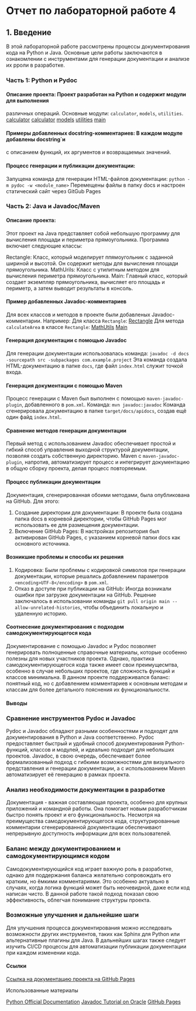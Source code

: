 # Отчет по лабораторной работе 4

## 1. Введение
В этой лабораторной работе рассмотрены процессы документирования кода на Python и Java. 
Основные цели работы заключаются в ознакомлении с инструментами для генерации документации
и анализе их рроли в разработке.

### Часть 1: Python и Pydoc
#### Описание проекта: Проект разработан на Python и содержит модули для выполнения
различных операций. Основные модули: ```calculator```, ```models```, ```utilities```.
[calculator](https://github.com/DmitryBaranovgit/Pydoc/blob/main/src/sample/calculator/basic_operations.py)
[calculator](https://github.com/DmitryBaranovgit/Pydoc/blob/main/src/sample/calculator/advanced_operations.py)
[models](https://github.com/DmitryBaranovgit/Pydoc/blob/main/src/sample/models/calculator_model.py)
[utilities](https://github.com/DmitryBaranovgit/Pydoc/blob/main/src/sample/utilities/logger.py)
[main](https://github.com/DmitryBaranovgit/Pydoc/blob/main/src/sample/main.py)
#### Примеры добавленных docstring-комментариев: В каждом модуле добавлены docstring`и
с описанием функций, их аргументов и возвращаемых значений.

#### Процесс генерации и публикации документации:
Запущена команда для генерации HTML-файлов документации:
```python -m pydoc -w <module_name>```
Перемещены файлы в папку docs и настроен статический сайт через GitGub Pages

### Часть 2: Java и Javadoc/Maven
#### Описание проекта:

Этот проект на Java представляет собой небольшую программу для вычисления площади и периметра прямоугольника. Программа включает следующие классы:

Rectangle: Класс, который моделирует ппямоугольник с заданной шириной и высотой. Он содержит методы для вычисления площади прямоугольника.
MathUrils: Класс с утилитным методом для вычисления периметра прямоугольника.
Main: Главный класс, который создает экземпляр прямоугольника, вычисляет его площадь и периметр, а затем выводит результаты в консоль.

#### Пример добавленных Javadoc-комментариев
Для всех классов и методов в проекте были добавленых Javadoc-комментарии. Например:
Для класса ```Rectangle```:
[Rectangle](https://github.com/DmitryBaranovgit/Maven/blob/main/src/main/java/com/example/project/shapes/Rectangle.java)
Для метода ```calculateArea``` в классе ```Rectangle```:
[MathUtils](https://github.com/DmitryBaranovgit/Maven/blob/main/src/main/java/com/example/project/utils/MathUtils.java)
[Main](https://github.com/DmitryBaranovgit/Maven/blob/main/src/main/java/com/example/project/Main.java)
#### Генерация документации с помощью Javadoc
Для генерации документации использовалась команда:
```javadoc -d docs -sourcepath src -subpackages com.example.project```
Эта команда создала HTML-документацию в папке ```docs```, где файл ```index.html``` служит точкой входа.

#### Генерация документации с помощью Maven
Процесс генерации с Maven был выполнен с помощью ```maven-javadoc-plugin```, добавленного в ```pom.xml```. Команда:
```mvn javadoc:javadoc```
Команда сгенерировала документацию в папке ```target/docs/apidocs```, создав ещё один файд ```index.html```.

#### Сравнение методов генерации документации
Первый метод с использованием Javadoc обеспечивает простой и гибкий способ управления выходной структурой документации, позволяя создать собственную директорию. Maven с ```maven-javadoc-plugin```, напротив, автоматизирует процесс и интегрирует документацию в общую сборку проекта, делая процесс повторяемым.

#### Процесс публикации документации
Документация, сгенерированная обоими методами, была опубликована на GitHub. Для этого:
1. Создание директории для документации: В проекте была создана папка docs в корневой директории, чтобы GitHub Pages мог использовать ее для размещения документации.
2. Включение GitHub Pages: В настройках репозитория был активирован GitHub Pages, с указанием корневой папки docs как основного источника.

#### Возникшие проблемы и способы их решения
1. Кодировка: Были проблемы с кодировкой символов при генерации документации, которые решались добавлением параметров ```<encoding>UTF-8</encoding>``` в ```pom.xml```.
2. Отказ в доступе при публикации на GitHub: Иногда возникали ошибки при загрузке документации на GitHub. Решение заключалось в использовании команды ```git pull origin main --allow-unrelated-histories```, чтобы объединить локальную и удаленную историю.

#### Соотнесение документирования с подходом самодокументирующегося кода
Документирование с помощью Javadoc и Pydoc позволяет генерировать полноценные справочные материалы, которые особенно полезны для новых участников проекта. Однако, практика самодокументирующегося кода также имеет свои преимущесмтва, особенно в случае небольших проектов, где сложность функций и классов минимальна. В данном проекте поддерживался баланс: понятный код, но с добавлением комментариев к основным методам и классам для более детального пояснения их функциональности.

#### Выводы
### Сравнение инструментов Pydoc и Javadoc
Pydoc и Javadoc обладают разными особенностями и подходят для документирования в Python и Java соответственно. Pydoc предоставляет быстрый и удобный способ документирования Python-функций, классов и модулей, и идеально подходит для небольших проектов. Javadoc, в свою очередь, обеспечивает более формализованный подход с гибкими возможностями для визуального представления и генерации документации, а с использованием Maven автоматизирует её генерацию в рамках проекта.

### Анализ необходимости документации в разработке
Документация - важная составляющая проекта, особенно для крупных приложений и командной работы. Она помогает новым разработчикам быстро понять проект и его функциональность. Несмотря на преимущества самодокументирующегося кода, структурированные комментарии сгенерированной документации обеспечивают непрерывную доступность информации для всех пользователей.

### Баланс между документированием и самодокументирующимся кодом
Самодокументирующийся код играет важную роль в разработке, однако для поддержания баланса желательно сопровождать его кратким, но ёмкими комментариями. Это особенно актуально в случаях, когда логика функций может быть неочевидной, даже если код написан чисто. В данной работе такой подход показал свою эффективность, облегчая понимание структуры проекта.

### Возможные улучшения и дальнейшие шаги
Для улучшения процесса документирования можно исследовать возможности других инструментов, таких как Sphinx для Python или альтернативные плагины для Java. В дальнейших шагах также следует изучить CI/CD процессы для автоматизации публикации документации при каждом изменении кода.

#### Ссылки
[Ссылка на документацию проекта на GitHub Pages]()

Использованные материалы

[Python Official Documentation](https://docs.python.org/3/)
[Javadoc Tutorial on Oracle](https://docs.oracle.com/en/java/javase/23/javadoc/javadoc-tool.html) 
[GitHub Pages](https://docs.github.com/ru/pages/getting-started-with-github-pages/creating-a-github-pages-site)

